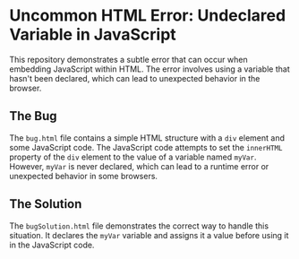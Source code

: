 # Uncommon HTML Error: Undeclared Variable in JavaScript

This repository demonstrates a subtle error that can occur when embedding JavaScript within HTML. The error involves using a variable that hasn't been declared, which can lead to unexpected behavior in the browser.

## The Bug

The `bug.html` file contains a simple HTML structure with a `div` element and some JavaScript code. The JavaScript code attempts to set the `innerHTML` property of the `div` element to the value of a variable named `myVar`.  However, `myVar` is never declared, which can lead to a runtime error or unexpected behavior in some browsers.

## The Solution

The `bugSolution.html` file demonstrates the correct way to handle this situation. It declares the `myVar` variable and assigns it a value before using it in the JavaScript code.